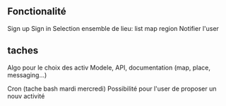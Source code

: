 ## Fonctionalité
Sign up
Sign in
Selection ensemble de lieu:
	list
	map
	region
Notifier l'user

## taches
Algo pour le choix des activ
Modele, API, documentation (map, place, messaging...)

Cron (tache bash mardi mercredi)
Possibilité pour l'user de proposer un nouv activité



